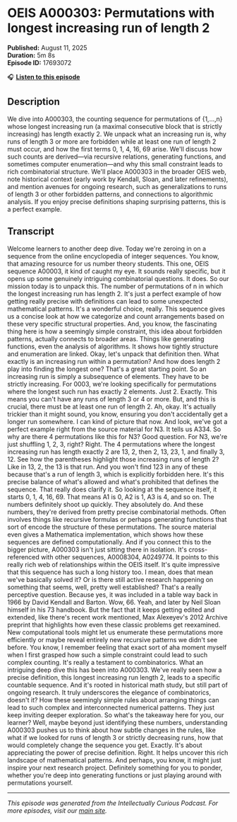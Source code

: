 # OEIS A000303: Permutations with longest increasing run of length 2

**Published:** August 11, 2025  
**Duration:** 5m 8s  
**Episode ID:** 17693072

🎧 **[Listen to this episode](https://intellectuallycurious.buzzsprout.com/2529712/episodes/17693072-oeis-a000303-permutations-with-longest-increasing-run-of-length-2)**

## Description

We dive into A000303, the counting sequence for permutations of {1,...,n} whose longest increasing run (a maximal consecutive block that is strictly increasing) has length exactly 2. We unpack what an increasing run is, why runs of length 3 or more are forbidden while at least one run of length 2 must occur, and how the first terms 0, 1, 4, 16, 69 arise. We'll discuss how such counts are derived—via recursive relations, generating functions, and sometimes computer enumeration—and why this small constraint leads to rich combinatorial structure. We'll place A000303 in the broader OEIS web, note historical context (early work by Kendall, Sloan, and later refinements), and mention avenues for ongoing research, such as generalizations to runs of length 3 or other forbidden patterns, and connections to algorithmic analysis. If you enjoy precise definitions shaping surprising patterns, this is a perfect example.

## Transcript

Welcome learners to another deep dive. Today we're zeroing in on a sequence from the online encyclopedia of integer sequences. You know, that amazing resource for us number theory students. This one, OEIS sequence A00003, it kind of caught my eye. It sounds really specific, but it opens up some genuinely intriguing combinatorial questions. It does. So our mission today is to unpack this. The number of permutations of n in which the longest increasing run has length 2. It's just a perfect example of how getting really precise with definitions can lead to some unexpected mathematical patterns. It's a wonderful choice, really. This sequence gives us a concise look at how we categorize and count arrangements based on these very specific structural properties. And, you know, the fascinating thing here is how a seemingly simple constraint, this idea about forbidden patterns, actually connects to broader areas. Things like generating functions, even the analysis of algorithms. It shows how tightly structure and enumeration are linked. Okay, let's unpack that definition then. What exactly is an increasing run within a permutation? And how does length 2 play into finding the longest one? That's a great starting point. So an increasing run is simply a subsequence of elements. They have to be strictly increasing. For 0003, we're looking specifically for permutations where the longest such run has exactly 2 elements. Just 2. Exactly. This means you can't have any runs of length 3 or 4 or more. But, and this is crucial, there must be at least one run of length 2. Ah, okay. It's actually trickier than it might sound, you know, ensuring you don't accidentally get a longer run somewhere. I can kind of picture that now. And look, we've got a perfect example right from the source material for N3. It tells us A334. So why are there 4 permutations like this for N3? Good question. For N3, we're just shuffling 1, 2, 3, right? Right. The 4 permutations where the longest increasing run has length exactly 2 are 13, 2, then 2, 13, 23, 1, and finally 3, 12. See how the parentheses highlight those increasing runs of length 2? Like in 13, 2, the 13 is that run. And you won't find 123 in any of these because that's a run of length 3, which is explicitly forbidden here. It's this precise balance of what's allowed and what's prohibited that defines the sequence. That really does clarify it. So looking at the sequence itself, it starts 0, 1, 4, 16, 69. That means A1 is 0, A2 is 1, A3 is 4, and so on. The numbers definitely shoot up quickly. They absolutely do. And these numbers, they're derived from pretty precise combinatorial methods. Often involves things like recursive formulas or perhaps generating functions that sort of encode the structure of these permutations. The source material even gives a Mathematica implementation, which shows how these sequences are defined computationally. And if you connect this to the bigger picture, A000303 isn't just sitting there in isolation. It's cross-referenced with other sequences, A0008304, A0249774. It points to this really rich web of relationships within the OEIS itself. It's quite impressive that this sequence has such a long history too. I mean, does that mean we've basically solved it? Or is there still active research happening on something that seems, well, pretty well established? That's a really perceptive question. Because yes, it was included in a table way back in 1966 by David Kendall and Barton. Wow, 66. Yeah, and later by Neil Sloan himself in his 73 handbook. But the fact that it keeps getting edited and extended, like there's recent work mentioned, Max Alexeyev's 2012 Archive preprint that highlights how even these classic problems get reexamined. New computational tools might let us enumerate these permutations more efficiently or maybe reveal entirely new recursive patterns we didn't see before. You know, I remember feeling that exact sort of aha moment myself when I first grasped how such a simple constraint could lead to such complex counting. It's really a testament to combinatorics. What an intriguing deep dive this has been into A000303. We've really seen how a precise definition, this longest increasing run length 2, leads to a specific countable sequence. And it's rooted in historical math study, but still part of ongoing research. It truly underscores the elegance of combinatorics, doesn't it? How these seemingly simple rules about arranging things can lead to such complex and interconnected numerical patterns. They just keep inviting deeper exploration. So what's the takeaway here for you, our learner? Well, maybe beyond just identifying these numbers, understanding A000303 pushes us to think about how subtle changes in the rules, like what if we looked for runs of length 3 or strictly decreasing runs, how that would completely change the sequence you get. Exactly. It's about appreciating the power of precise definition. Right. It helps uncover this rich landscape of mathematical patterns. And perhaps, you know, it might just inspire your next research project. Definitely something for you to ponder, whether you're deep into generating functions or just playing around with permutations yourself.

---
*This episode was generated from the Intellectually Curious Podcast. For more episodes, visit our [main site](https://intellectuallycurious.buzzsprout.com).*
